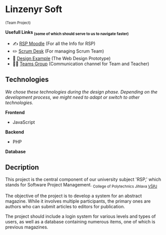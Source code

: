 # Linzenyr Soft 
<sub> (Team Project) </sub>

**Usefull Links <sub> (some of which should serve to us to navigate faster) </sub>**

- :writing_hand: [RSP Moodle](https://moodle.vspj.cz/course/view.php?id=202744) (For all the Info for RSP)
- :pencil2: [Scrum Desk](https://app.scrumdesk.com/#/projects/37689/desk/map) (For managing Scrum Team)
- :camera_flash: [Design Example](https://www.figma.com/proto/xWFnRvthy1rQEpl2NDtnHr/Untitled?type=design&node-id=1-2&viewport=1147%2C374%2C0.58&t=6iBECgZAcJgIROmt-1&scaling=min-zoom&page-id=0%3A1%3Ffuid%3D1174824307170631133&mode=design) (The Web Design Prototype)
- :technologist: [Teams Group](https://teams.microsoft.com/_#/school/conversations/Linženýr%20soft?threadId=19:7e5188aff29e4668bb2a1b64186ac8de@thread.tacv2&ctx=channel) (Communication channel for Team and Teacher)


## Technologies 
_We chose these technologies during the design phase. Depending on the development process, we might need to adapt or switch to other technologies._

**Frontend**
- JavaScript

**Backend**
- PHP

**Database**

## Decription
This project is the central component of our university subject 'RSP,' which stands for Software Project Management.
<sub>College of Polytechnics Jihlava [VŠPJ](https://www.vspj.cz/)</sub>

The objective of the project is to develop a system for an abstract magazine. While it involves multiple participants, the primary ones are authors who can submit articles to editors for publication.

The project should include a login system for various levels and types of users, as well as a database containing numerous items, one of which is previous magazines.

